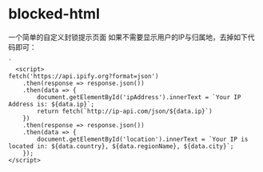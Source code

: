 # blocked-html
一个简单的自定义封锁提示页面
如果不需要显示用户的IP与归属地，去掉如下代码即可：

    `
      <script>
    fetch('https://api.ipify.org?format=json')
        .then(response => response.json())
        .then(data => {
            document.getElementById('ipAddress').innerText = `Your IP Address is: ${data.ip}`;
            return fetch(`http://ip-api.com/json/${data.ip}`)
        })
        .then(response => response.json())
        .then(data => {
            document.getElementById('location').innerText = `Your IP is located in: ${data.country}, ${data.regionName}, ${data.city}`;
        });
    </script>
